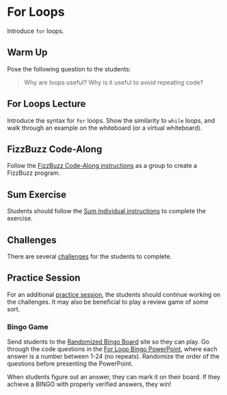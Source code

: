 # For Loops
Introduce `for` loops.
 
## Warm Up
Pose the following question to the students:

>Why are loops useful? Why is it useful to avoid repeating code?

## For Loops Lecture
Introduce the syntax for `for` loops. Show the similarity to `while` loops, and walk through an example on the whiteboard (or a virtual whiteboard).

## FizzBuzz Code-Along
Follow the [FizzBuzz Code-Along instructions](FizzBuzzCodeAlong.md) as a group to create a FizzBuzz program.

## Sum Exercise
Students should follow the [Sum Individual instructions](SumIndividual.md) to complete the exercise.

## Challenges
There are several [challenges](ForLoopChallenges.md) for the students to complete.

## Practice Session
For an additional [practice session](Practice.md), the students should continue working on the challenges. It may also be beneficial to play a review game of some sort.

### Bingo Game
Send students to the [Randomized Bingo Board](https://hylandtechclub.com/RandomizedBingoBoard.html) site so they can play. Go through the code questions in the [For Loop Bingo PowerPoint](ForLoopBingo.pptx), where each answer is a number between 1-24 (no repeats). Randomize the order of the questions before presenting the PowerPoint.

When students figure out an answer, they can mark it on their board. If they achieve a BINGO with properly verified answers, they win!